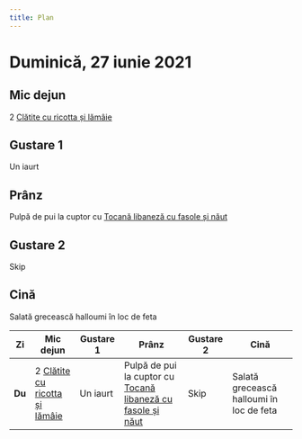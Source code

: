 ```yaml
---
title: Plan
---
```

# Duminică, 27 iunie 2021

## Mic dejun

2 [Clătite cu ricotta și lămâie](recipes/clatite-cu-ricotta-si-lamaie)

## Gustare 1

Un iaurt

## Prânz

Pulpă de pui la cuptor cu [Tocană libaneză cu fasole și năut](recipes/tocana-libaneza)

## Gustare 2

Skip

## Cină

Salată grecească halloumi în loc de feta


Zi | Mic dejun | Gustare 1 | Prânz | Gustare 2 | Cină
--- | --- | --- | --- | --- | ---
**Du** | 2 [Clătite cu ricotta și lămâie](recipes/clatite-cu-ricotta-si-lamaie.md) | Un iaurt | Pulpă de pui la cuptor cu [Tocană libaneză cu fasole și năut](recipes/tocana-libaneza) | Skip | Salată grecească halloumi în loc de feta
